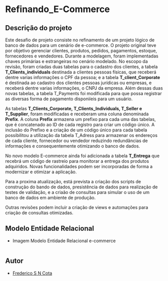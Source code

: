 # Refinando_E-Commerce


## Descrição do projeto

Este desafio de projeto consiste no refinamento de um projeto lógico de banco de dados para um cenário de e-commerce. O projeto original teve por objetivo gerenciar clientes, produtos, pedidos, pagamentos, estoque, fornecedores e vendedores. Durante a modelagem, foram implementadas chaves primárias e estrangeiras no cenário modelado.
No escopo da revisão, foram criadas duas tabelas para o cadastro dos clientes, a tabela **T_Clients_individuals** destinada a clientes pessoas físicas, que receberá dentre varias informações o CPF da pessoa; e a tabela **T_client_Corporate** é destinada ao cadastro dos clientes pessoas jurídicas ou empresas, e receberá dentre varias informações, o CNPJ da empresa. Além dessas duas novas tabelas, a tabela T_Payments foi modificada para que possa registrar as diversas forma de pagamento disponiíeis para um usuário.

As tabelas **T_Clients_Corporate, T_Clients_Individuals, T_Seller e T_Supplier**, foram modificadas e receberam uma coluna denominada **Prefix**. A coluna **Prefix** armazena um prefixo para cada uma das tabelas, que é concatenado ao ID de cada registro para criar um código único. A inclusão do Prefixo e a criação de um código único para cada tabela possibilitou a utilização da tabela T_Adress para armazenar os endereços de cada cliente, fornecedor ou vendedor reduzindo redundâncias de informações e consequentemente otimizando o banco de dados.

No novo modelo E-commerce ainda foi adicionada a tabela **T_Entrega** que recebrá um código de rastreio para monitorar a entrega dos produtos adquiridos. Novas funcionalidades podem ser incorporadas de forma a modernizar e otimizar a aplicação.

Para a proxima atualização, está prevista a criação dos scripts de construção do bando de dados, presistência de dados para realização de testes de validação, e a criaão de consultas para simular o uso de um banco de dados em ambiente de produção.

Outras revisões podem incluir a criação de views e automações para criação de consultas otimizadas.


## Modelo Entidade Relacional
- Imagem Modelo Entidade Relacional e-commerce
<div aling="center">
 <img src="">
</div>

## Autor

- [Frederico S N Cota](https://github.com/FredericoSander)